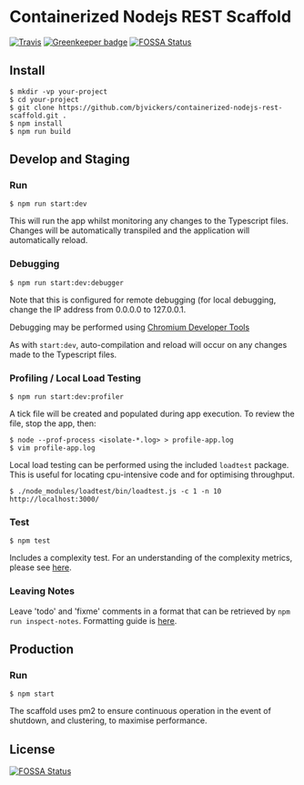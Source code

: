 # Containerized Nodejs REST Scaffold
[![Travis](https://travis-ci.org/bjvickers/containerized-nodejs-rest-scaffold.svg?branch=master)](https://travis-ci.org/bjvickers/containerized-nodejs-rest-scaffold)
[![Greenkeeper badge](https://badges.greenkeeper.io/bjvickers/containerized-nodejs-rest-scaffold.svg)](https://greenkeeper.io/)
[![FOSSA Status](https://app.fossa.io/api/projects/git%2Bgithub.com%2Fbjvickers%2Fcontainerized-nodejs-rest-scaffold.svg?type=shield)](https://app.fossa.io/projects/git%2Bgithub.com%2Fbjvickers%2Fcontainerized-nodejs-rest-scaffold?ref=badge_shield)


## Install
```
$ mkdir -vp your-project  
$ cd your-project  
$ git clone https://github.com/bjvickers/containerized-nodejs-rest-scaffold.git .  
$ npm install  
$ npm run build  
```


## Develop and Staging
### Run
```
$ npm run start:dev  
```
This will run the app whilst monitoring any changes to the Typescript files.
Changes will be automatically transpiled and the application will automatically reload.


### Debugging
```
$ npm run start:dev:debugger   
```
Note that this is configured for remote debugging (for local debugging,
change the IP address from 0.0.0.0 to 127.0.0.1. 

Debugging may be performed using [Chromium Developer Tools](https://nodejs.org/en/docs/guides/debugging-getting-started)

As with `start:dev`, auto-compilation and reload will occur on any changes
made to the Typescript files.


### Profiling / Local Load Testing
```
$ npm run start:dev:profiler   
```
A tick file will be created and populated during app execution.
To review the file, stop the app, then:
```
$ node --prof-process <isolate-*.log> > profile-app.log
$ vim profile-app.log   
```
Local load testing can be performed using the included `loadtest` package.
This is useful for locating cpu-intensive code and for optimising throughput.
```
$ ./node_modules/loadtest/bin/loadtest.js -c 1 -n 10 http://localhost:3000/
```


### Test
```
$ npm test   
```
Includes a complexity test. For an understanding of the complexity metrics,
please see [here](https://github.com/escomplex/escomplex/blob/master/METRICS.md).


### Leaving Notes
Leave 'todo' and 'fixme' comments in a format that can be retrieved by
`npm run inspect-notes`. Formatting guide is [here](https://www.npmjs.com/package/notes).



## Production
### Run
```
$ npm start   
```

The scaffold uses pm2 to ensure continuous operation in the event of shutdown, 
and clustering, to maximise performance.


## License
[![FOSSA Status](https://app.fossa.io/api/projects/git%2Bgithub.com%2Fbjvickers%2Fcontainerized-nodejs-rest-scaffold.svg?type=large)](https://app.fossa.io/projects/git%2Bgithub.com%2Fbjvickers%2Fcontainerized-nodejs-rest-scaffold?ref=badge_large)